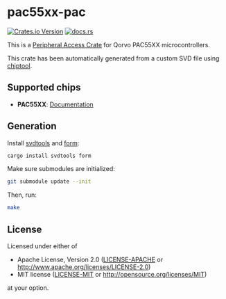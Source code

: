 # pac55xx-pac

[![Crates.io Version](https://img.shields.io/crates/v/pac55xx-pac)](https://crates.io/crates/pac55xx-pac)
[![docs.rs](https://img.shields.io/docsrs/pac55xx-pac)](https://docs.rs/pac55xx-pac/latest/pac55xx_pac)

This is a [Peripheral Access Crate](https://rust-embedded.github.io/book/start/registers.html)
for Qorvo PAC55XX microcontrollers.

This crate has been automatically generated from a custom SVD file
using [chiptool](https://github.com/embassy-rs/chiptool/).

## Supported chips

- **PAC55XX**: [Documentation](https://www.qorvo.com/products/power-solutions/intelligent-motor-controllers)

## Generation

Install [svdtools](https://github.com/rust-embedded/svdtools/) and
[form](https://github.com/djmcgill/form):

```sh
cargo install svdtools form
```

Make sure submodules are initialized:

```sh
git submodule update --init
```

Then, run:

```sh
make
```

## License

Licensed under either of

- Apache License, Version 2.0 ([LICENSE-APACHE](LICENSE-APACHE) or
  http://www.apache.org/licenses/LICENSE-2.0)
- MIT license ([LICENSE-MIT](LICENSE-MIT) or http://opensource.org/licenses/MIT)

at your option.
